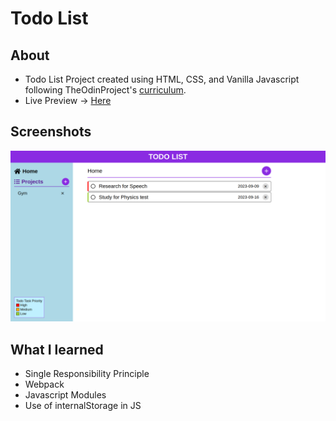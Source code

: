 # Todo List
## About
- Todo List Project created using HTML, CSS, and Vanilla Javascript following TheOdinProject's [curriculum](https://theodinproject.com).
- Live Preview -> [Here](https://devashishchakraborty.github.io/todolist)

## Screenshots
![Screenshot of Webpage](image.png)

## What I learned
- Single Responsibility Principle
- Webpack
- Javascript Modules
- Use of internalStorage in JS
